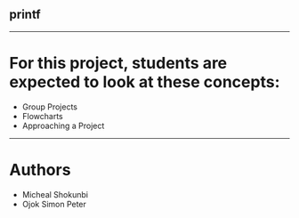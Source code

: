 <h2> printf </h2>

<hr>

# For this project, students are expected to look at these concepts:

* Group Projects
* Flowcharts
* Approaching a Project
<hr>

# Authors

* Micheal Shokunbi
* Ojok Simon Peter
